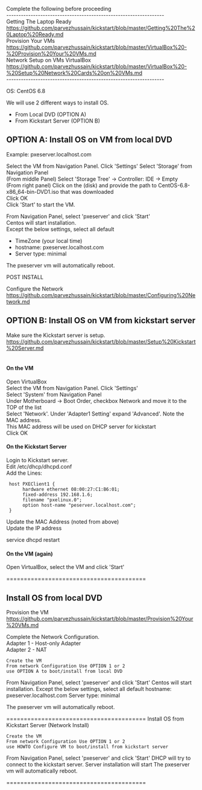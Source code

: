 Complete the following before proceeding <br>
----------------------------------------------------------------- <br>
Getting The Laptop Ready <br>
https://github.com/parvezhussain/kickstart/blob/master/Getting%20The%20Laptop%20Ready.md <br>
Provision Your VMs <br>
https://github.com/parvezhussain/kickstart/blob/master/VirtualBox%20-%20Provision%20Your%20VMs.md <br> 
Network Setup on VMs VirtualBox <br>
https://github.com/parvezhussain/kickstart/blob/master/VirtualBox%20-%20Setup%20Network%20Cards%20on%20VMs.md <br>
----------------------------------------------------------------- <br>

OS: CentOS 6.8

We will use 2 different ways to install OS.
- From Local DVD              (OPTION A)
- From Kickstart Server       (OPTION B)

## OPTION A: Install OS on VM from local DVD

Example: pxeserver.localhost.com <br>

Select the VM from Navigation Panel. Click 'Settings' Select 'Storage' from Navigation Panel <br>
(From middle Panel) Select 'Storage Tree' -> Controller: IDE -> Empty <br>
(From right panel) Click on the (disk) and provide the path to CentOS-6.8-x86_64-bin-DVD1.iso that was downloaded <br>
Click OK <br>
Click 'Start' to start the VM. <br>


From Navigation Panel, select 'pxeserver' and click 'Start' <br>
Centos will start installation. <br>
Except the below settings, select all default <br>
- TimeZone (your local time)
- hostname: pxeserver.localhost.com
- Server type: minimal

The pxeserver vm will automatically reboot.

POST INSTALL <br>

Configure the Network <br>
https://github.com/parvezhussain/kickstart/blob/master/Configuring%20Network.md


## OPTION B: Install OS on VM from kickstart server <br>

Make sure the Kickstart server is setup. <br>
https://github.com/parvezhussain/kickstart/blob/master/Setup%20Kickstart%20Server.md <br> <br>

#### On the VM
Open VirtualBox <br>
Select the VM from Navigation Panel. Click 'Settings' <br>
Select 'System' from Navigation Panel <br>
Under Motherboard -> Boot Order, checkbox Network and move it to the TOP of the list <br>
Select 'Network'. Under 'Adapter1 Setting' expand 'Advanced'. Note the MAC address. <br>
This MAC address will be used on DHCP server for kickstart <br>
Click OK <br>


#### On the Kickstart Server
Login to Kickstart server. <br>
Edit /etc/dhcp/dhcpd.conf <br>
Add the Lines: <br>

     host PXEClient1 {
          hardware ethernet 08:00:27:C1:B6:01;
          fixed-address 192.168.1.6;
          filename "pxelinux.0";
          option host-name "peserver.localhost.com";
     }

Update the MAC Address (noted from above) <br>
Update the IP address

service dhcpd restart

#### On the VM (again)
Open VirtualBox, select the VM and click 'Start'

======================================== <br>

## Install OS from local DVD

Provision the VM <br>
https://github.com/parvezhussain/kickstart/blob/master/Provision%20Your%20VMs.md

Complete the Network Configuration. <br> 
Adapter 1 - Host-only Adapter <br>
Adapter 2 - NAT

    Create the VM
    From network Configuration Use OPTION 1 or 2
    use OPTION A to boot/install from local DVD

From Navigation Panel, select 'pxeserver' and click 'Start'
Centos will start installation.
Except the below settings, select all default
hostname: pxeserver.localhost.com
Server type: minimal

The pxeserver vm will automatically reboot.

========================================
Install OS from Kickstart Server (Network Install)

    Create the VM
    From network Configuration Use OPTION 1 or 2
    use HOWTO Configure VM to boot/install from kickstart server

From Navigation Panel, select 'pxeserver' and click 'Start'
DHCP will try to connect to the kickstart server.
Server installation will start
The pxeserver vm will automatically reboot.

========================================
